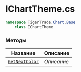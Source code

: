 
# IChartTheme.cs
```csharp
namespace TigerTrade.Chart.Base  
    class IChartTheme
```

### Методы
| Название | Описание |
| --- | --- |
| [`GetNextColor`](./Методы/GetNextColor.md) | *Описание* |
